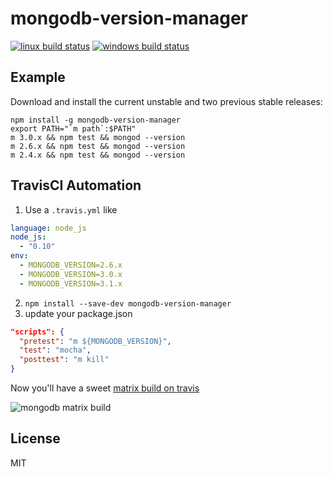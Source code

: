 # mongodb-version-manager

[![linux build status](https://secure.travis-ci.org/mongodb-js/version-manager.png)](http://travis-ci.org/mongodb-js/version-manager)
[![windows build status](https://ci.appveyor.com/api/projects/status/github/mongodb-js/version-manager)](https://ci.appveyor.com/project/mongodb-js/version-manager)

## Example

Download and install the current unstable and two previous stable releases:

```shell
npm install -g mongodb-version-manager
export PATH="`m path`:$PATH"
m 3.0.x && npm test && mongod --version
m 2.6.x && npm test && mongod --version
m 2.4.x && npm test && mongod --version
```

## TravisCI Automation

1. Use a `.travis.yml` like

  ```yaml
  language: node_js
  node_js:
    - "0.10"
  env:
    - MONGODB_VERSION=2.6.x
    - MONGODB_VERSION=3.0.x
    - MONGODB_VERSION=3.1.x
  ```
2. `npm install --save-dev mongodb-version-manager`
3. update your package.json

  ```json
  "scripts": {
    "pretest": "m ${MONGODB_VERSION}",
    "test": "mocha",
    "posttest": "m kill"
  }
  ```

Now you'll have a sweet [matrix build on travis](https://travis-ci.org/imlucas/mongodb-runner)

![mongodb matrix build](https://cldup.com/YeJkF3s94w-3000x3000.png)

## License

MIT
